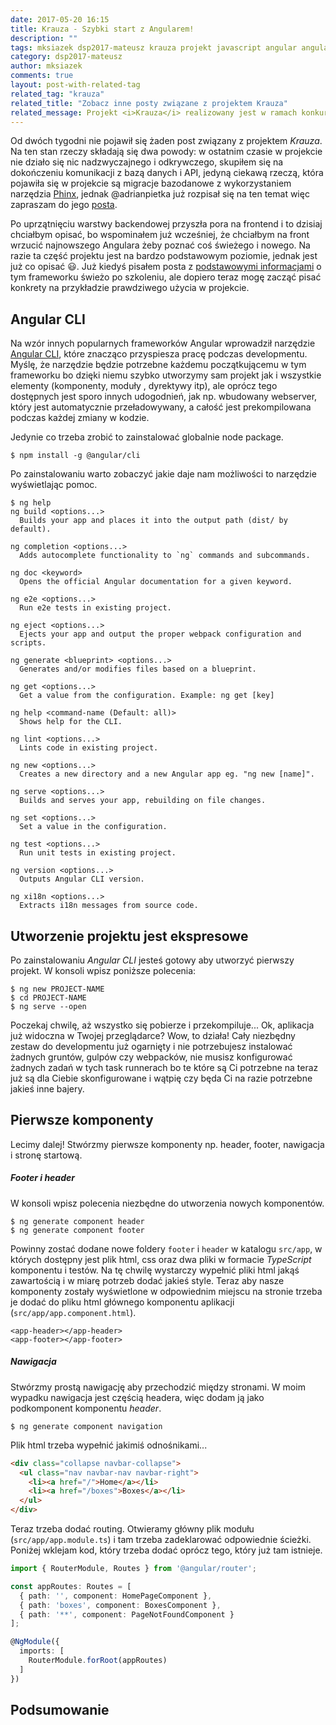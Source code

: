 ```yaml
---
date: 2017-05-20 16:15
title: Krauza - Szybki start z Angularem!
description: ""
tags: mksiazek dsp2017-mateusz krauza projekt javascript angular angularjs
category: dsp2017-mateusz
author: mksiazek
comments: true
layout: post-with-related-tag
related_tag: "krauza"
related_title: "Zobacz inne posty związane z projektem Krauza"
related_message: Projekt <i>Krauza</i> realizowany jest w ramach konkursu <a href="http://devstyle.pl/daj-sie-poznac/">Daj Się Poznać 2017</a>. Repozytorium dostępne jest w serwisie <a href="https://github.com/mejt/Krauza">GitHub</a>.
---
```


Od dwóch tygodni nie pojawił się żaden post związany z projektem *Krauza*. Na ten stan rzeczy składają się dwa powody:
w ostatnim czasie w projekcie nie działo się nic nadzwyczajnego i odkrywczego, skupiłem się na dokończeniu komunikacji
z bazą danych i API, jedyną ciekawą rzeczą, która pojawiła się w projekcie są migracje bazodanowe z wykorzystaniem
narzędzia [Phinx](https://phinx.org/), jednak @adrianpietka już rozpisał się na ten temat więc zapraszam do jego
[posta](/dsp2017-adrian/2017/05/19/auditor-database-migration-phinx.html).

Po uprzątnięciu warstwy backendowej przyszła pora na frontend i to dzisiaj chciałbym opisać, bo wspominałem już wcześniej,
że chciałbym na front wrzucić najnowszego Angulara żeby poznać coś świeżego i nowego. Na razie ta część projektu jest
na bardzo podstawowym poziomie, jednak jest już co opisać :smiley:. Już kiedyś pisałem posta z 
[podstawowymi informacjami](/dsp2017-mateusz/2017/03/14/angular.html) o tym frameworku świeżo po szkoleniu,
ale dopiero teraz mogę zacząć pisać konkrety na przykładzie prawdziwego użycia w projekcie.

## Angular CLI
Na wzór innych popularnych frameworków Angular wprowadził narzędzie [Angular CLI](https://github.com/angular/angular-cli),
które znacząco przyspiesza pracę podczas developmentu. Myślę, że narzędzie będzie potrzebne każdemu początkującemu w tym
frameworku bo dzięki niemu szybko utworzymy sam projekt jak i wszystkie elementy (komponenty, moduły , dyrektywy itp),
ale oprócz tego dostępnych jest sporo innych udogodnień, jak np. wbudowany webserver, który jest automatycznie
przeładowywany, a całość jest prekompilowana podczas każdej zmiany w kodzie.

Jedynie co trzeba zrobić to zainstalować globalnie node package. 
~~~
$ npm install -g @angular/cli
~~~

Po zainstalowaniu warto zobaczyć jakie daje nam możliwości to narzędzie wyświetlając pomoc.
~~~
$ ng help
ng build <options...>
  Builds your app and places it into the output path (dist/ by default).

ng completion <options...>
  Adds autocomplete functionality to `ng` commands and subcommands.

ng doc <keyword>
  Opens the official Angular documentation for a given keyword.

ng e2e <options...>
  Run e2e tests in existing project.

ng eject <options...>
  Ejects your app and output the proper webpack configuration and scripts.

ng generate <blueprint> <options...>
  Generates and/or modifies files based on a blueprint.

ng get <options...>
  Get a value from the configuration. Example: ng get [key]

ng help <command-name (Default: all)>
  Shows help for the CLI.

ng lint <options...>
  Lints code in existing project.

ng new <options...>
  Creates a new directory and a new Angular app eg. "ng new [name]".

ng serve <options...>
  Builds and serves your app, rebuilding on file changes.

ng set <options...>
  Set a value in the configuration.

ng test <options...>
  Run unit tests in existing project.

ng version <options...>
  Outputs Angular CLI version.

ng xi18n <options...>
  Extracts i18n messages from source code.
~~~
 
## Utworzenie projektu jest ekspresowe
Po zainstalowaniu *Angular CLI* jesteś gotowy aby utworzyć pierwszy projekt. W konsoli wpisz poniższe polecenia:
~~~
$ ng new PROJECT-NAME
$ cd PROJECT-NAME
$ ng serve --open
~~~
Poczekaj chwilę, aż wszystko się pobierze i przekompiluje... Ok, aplikacja już widoczna w Twojej przeglądarce? Wow, to
działa! Cały niezbędny zestaw do developmentu już ogarnięty i nie potrzebujesz instalować żadnych gruntów, gulpów czy
webpacków, nie musisz konfigurować żadnych zadań w tych task runnerach bo te które są Ci potrzebne na teraz już są dla
Ciebie skonfigurowane i wątpię czy będa Ci na razie potrzebne jakieś inne bajery.

## Pierwsze komponenty
Lecimy dalej! Stwórzmy pierwsze komponenty np. header, footer, nawigacja i stronę startową.

##### Footer i header
W konsoli wpisz polecenia niezbędne do utworzenia nowych  komponentów.
~~~
$ ng generate component header
$ ng generate component footer
~~~
Powinny zostać dodane nowe foldery `footer` i `header` w katalogu `src/app`, w których dostępny jest plik html, css oraz
dwa pliki w formacie *TypeScript* komponentu i testów. Na tę chwilę wystarczy wypełnić pliki html jakąś zawartością i 
w miarę potrzeb dodać jakieś style. Teraz aby nasze komponenty zostały wyświetlone w odpowiednim miejscu na stronie trzeba
je dodać do pliku html głównego komponentu aplikacji (`src/app/app.component.html`).

~~~angular2html
<app-header></app-header>
<app-footer></app-footer>
~~~

##### Nawigacja
Stwórzmy prostą nawigację aby przechodzić między stronami. W moim wypadku nawigacja jest częścią headera, więc dodam ją
jako podkomponent komponentu *header*.

~~~
$ ng generate component navigation
~~~

Plik html trzeba wypełnić jakimiś odnośnikami...
~~~html
<div class="collapse navbar-collapse">
  <ul class="nav navbar-nav navbar-right">
    <li><a href="/">Home</a></li>
    <li><a href="/boxes">Boxes</a></li>
  </ul>
</div>
~~~

Teraz trzeba dodać routing. Otwieramy główny plik modułu (`src/app/app.module.ts`) i tam trzeba zadeklarować odpowiednie
ścieżki. Poniżej wklejam kod, który trzeba dodać oprócz tego, który już tam istnieje.
~~~typescript
import { RouterModule, Routes } from '@angular/router';

const appRoutes: Routes = [
  { path: '', component: HomePageComponent },
  { path: 'boxes', component: BoxesComponent },
  { path: '**', component: PageNotFoundComponent }
];

@NgModule({
  imports: [
    RouterModule.forRoot(appRoutes)
  ]
})
~~~

## Podsumowanie